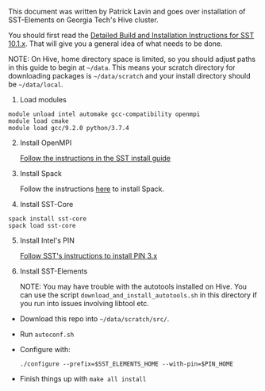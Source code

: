 This document was written by Patrick Lavin and goes over installation of SST-Elements on Georgia Tech's Hive cluster.

You should first read the [Detailed Build and Installation Instructions for SST 10.1.x](http://sst-simulator.org/SSTPages/SSTBuildAndInstall10dot1dot0SeriesDetailedBuildInstructions/). That will give you a general idea of what needs to be done.

NOTE: On Hive, home directory space is limited, so you should adjust paths in this guide to begin at `~/data`. This means your scratch directory for downloading packages is `~/data/scratch` and your install directory should be `~/data/local`.

1. Load modules

```
module unload intel automake gcc-compatibility openmpi
module load cmake
module load gcc/9.2.0 python/3.7.4
```

2. Install OpenMPI

    [Follow the instructions in the SST install guide](http://sst-simulator.org/SSTPages/SSTBuildAndInstall10dot1dot0SeriesDetailedBuildInstructions/#openmpi-403-strongly-recommended)

3. Install Spack

    Follow the instructions [here](https://spack.io/about/) to install Spack.

4. Install SST-Core
```
spack install sst-core
spack load sst-core
```

5. Install Intel's PIN

    [Follow SST's instructions to install PIN 3.x](http://sst-simulator.org/SSTPages/SSTBuildAndInstall10dot1dot0SeriesAdditionalExternalComponents/#intel-pin-tool-313-98189)

5. Install SST-Elements

    NOTE: You may have trouble with the autotools installed on Hive. You can use the script `download_and_install_autotools.sh` in this directory if you run into issues involving libtool etc.


- Download this repo into `~/data/scratch/src/`.

- Run `autoconf.sh`

- Configure with:

    `./configure --prefix=$SST_ELEMENTS_HOME --with-pin=$PIN_HOME`

- Finish things up with `make all install`




